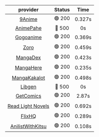 | **provider** | **Status** | **Time** |
|:--------:|:------:|:----:|
|  [9Anime](https://9anime.to)  | 🟢 200 | 0.327s |
| [AnimePahe](https://animepahe.com) | 🔴 500 | 0s |
|  [Gogoanime](https://gogoanime.gg)  | 🟢 200 | 0.369s |
|  [Zoro](https://zoro.to)  | 🟢 200 | 0.459s |
|  [MangaDex](https://mangadex.org)  | 🟢 200 | 0.423s |
|  [MangaHere](http://www.mangahere.cc)  | 🟢 200 | 0.235s |
|  [MangaKakalot](https://mangakakalot.com)  | 🟢 200 | 0.498s |
| [Libgen](http://libgen) | 🔴 500 | 0s |
|  [GetComics](https://getcomics.info/)  | 🟢 200 | 2.87s |
|  [Read Light Novels](https://readlightnovels.net)  | 🟢 200 | 0.692s |
|  [FlixHQ](https://flixhq.to)  | 🟢 200 | 0.289s |
|  [AnilistWithKitsu](https://anilist.co/)  | 🟢 200 | 0.108s |
